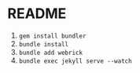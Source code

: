 # README
1. `gem install bundler`
2. `bundle install`
3. `bundle add webrick`
4. `bundle exec jekyll serve --watch`


